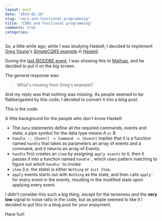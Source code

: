 ```yaml
---
layout: post
date: "2014-02-26"
slug: "cqrs-and-functional-programming"
title: "CQRS and functional programming"
comments: true
categories: 
---
```

So, a little while ago, while I was studying Haskell, I decided to implement [Greg Young](https://twitter.com/gregyoung)'s 
[SimpleCQRS example](https://github.com/gregoryyoung/m-r/tree/master/SimpleCQRS) in [Haskell](http://www.haskell.org/).

During the [last @DDDBE event](http://www.eventbrite.com/e/dddbe-5-ddd-basics-registration-9912037170), I was showing this to 
[Mathias](https://twitter.com/mathiasverraes), and he decided to put it on the big screen.

The general response was:

> What's missing from Greg's example?

And my reply was that nothing was missing. As people seemed to be flabbergasted by this code, I decided to convert it into a blog post. 

This is the code:

<script src="https://gist.github.com/ToJans/8219629.js"></script>

A little background for the people who don't know Haskell:

- The `data` statements define all the required commands, events and state; a pipe symbol for the data type means A `or` B
- `handle :: [Event] -> Command -> [Event]` implies that it is a function named `handle` that takes as parameters an array of events and a command, 
and it returns an array of Events.
- `handle` first creates an `item` by assigning `apply events` to it, then it passes it into a function named `handle'`, which uses pattern matching 
to figure out which `handle'` to invoke
- `item` (i.e. the state) is either `Nothing` or `Just Item`.
- `apply` events starts out with `Nothing` as the state, and then calls `apply'` for every event in the events, resulting in the modified state upon 
applying every event.

I didn't consider this such a big thing, except for the terseness and the **very low** signal to noise ratio in the code, but as people seemed to like it
I decided to put this in a blog post for your enjoyment.

Have fun!
